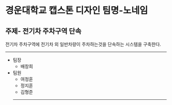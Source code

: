 경운대학교 캡스톤 디자인 팀명-노네임
=====================================
주제- 전기차 주차구역 단속
-------------------------------------
전기차 주차구역에 전기차 외 일반차량이 주차하는것을 단속하는 시스템을 구축한다.
* * *
- 팀장 
  - 배창희
- 팀원 
  - 여정훈
  - 정지훈
  - 김형준
  * * *
